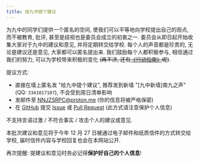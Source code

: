 ```yaml
---
title: 给九中提个建议
---
```

为九中的同学们提供一个匿名的空间, 使我们可以平等地向学校提出自己的观点, 而不被教育, 批评, 甚至是歧视也是委员会成立的初衷之一. 委员会从即日起开始收集大家对于九中的建议和意见, 并将定期转交给学校. 每个人的声音都是珍贵的, 无论是建议还是意见, 大家都可以匿名提出来. 我们鼓励每个人都积极参与, 相信通过我们的努力, 可以为学校带来积极的变化 <del>(再不济, 还有[《行动指南》](/p/南宁九中学生维权委员会行动指南)呢)</del>.

提议方式:

- 直接在墙上匿名发 "给九中提个建议", 推荐发到新墙 "\[九中新墙\]南九之声" (QQ: `3341017107`), 不会受到周日清单影响
- 发邮件至 [NNJZSRPC@proton.me](mailto:NNJZSRPC@proton.me) (你的信息将被严格保密)
- 在 [GitHub](https://github.com/NNJZSRPC/NNJZ-SRPC) 提交 [Issue](https://github.com/NNJZSRPC/NNJZ-SRPC/issues) 或 [Pull Request](https://github.com/NNJZSRPC/NNJZ-SRPC/pulls) (此方式请注意保护个人信息)

不支持言语过激 / 不符合事实 / 攻击个人的建议或意见.

本批次建议和意见将于今年 12 月 27 日被通过电子邮件和纸质信件的方式转交给学校, 届时信件内容与学校回复也会在本网站公开.

再次提醒: 提建议和意见时务必记得**保护好自己的个人信息**!

<!-- ---

2023 年 12 月 20 日到 12 月 27 日的建议和意见

这些建议和意见将于 12 月 27 日被转交给学校

- ...

--- -->
